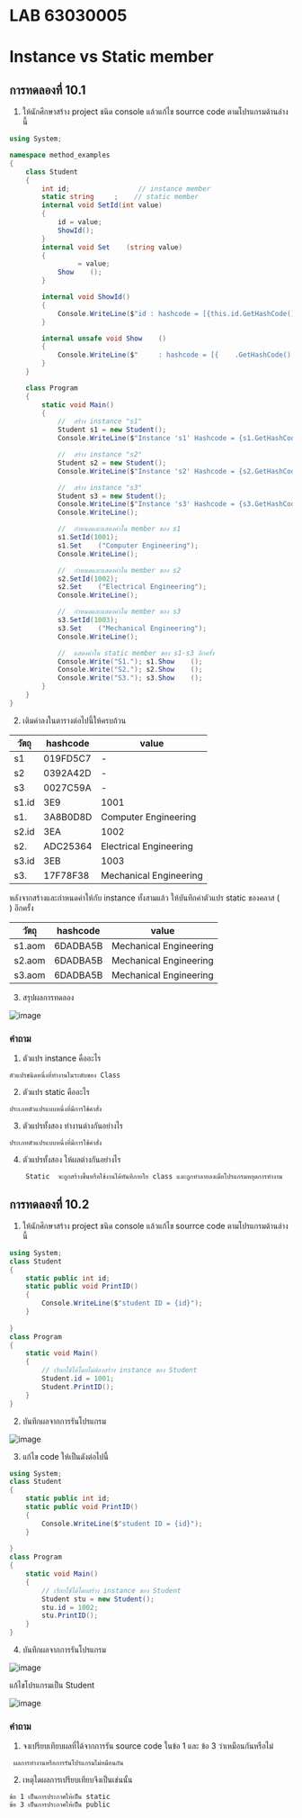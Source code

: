 # LAB 63030005 #
# Instance vs Static member #

##  การทดลองที่ 10.1 ##

1. ให้นักศึกษาสร้าง project ชนิด console แล้วแก้ไข  sourrce code ตามโปรแกรมด้านล่างนี้


```cs
using System;

namespace method_examples
{
    class Student
    {
        int id;                 // instance member
        static string     ;    // static member
        internal void SetId(int value)
        {
            id = value;
            ShowId();    
        }
        internal void Set    (string value)
        {
                 = value;
            Show    ();
        }

        internal void ShowId()
        {
            Console.WriteLine($"id : hashcode = [{this.id.GetHashCode():X}], value = {id}");
        }

        internal unsafe void Show    ()
        {
            Console.WriteLine($"     : hashcode = [{    .GetHashCode():X}], value = {    }");
        }
    }

    class Program
    {
        static void Main()
        {
            //  สร้าง instance "s1"
            Student s1 = new Student();
            Console.WriteLine($"Instance 's1' Hashcode = {s1.GetHashCode():X8}");

            //  สร้าง instance "s2"
            Student s2 = new Student();
            Console.WriteLine($"Instance 's2' Hashcode = {s2.GetHashCode():X8}");

            //  สร้าง instance "s3"
            Student s3 = new Student();
            Console.WriteLine($"Instance 's3' Hashcode = {s3.GetHashCode():X8}");
            Console.WriteLine();

            //  กำหนดและแสดงค่าใน member ของ s1
            s1.SetId(1001);
            s1.Set    ("Computer Engineering");
            Console.WriteLine();

            //  กำหนดและแสดงค่าใน member ของ s2
            s2.SetId(1002);
            s2.Set    ("Electrical Engineering");
            Console.WriteLine();

            //  กำหนดและแสดงค่าใน member ของ s3
            s3.SetId(1003);
            s3.Set    ("Mechanical Engineering");
            Console.WriteLine();

            //  แสดงค่าใน static member ของ s1-s3 อีกครั้ง
            Console.Write("S1."); s1.Show    ();
            Console.Write("S2."); s2.Show    ();
            Console.Write("S3."); s3.Show    ();
        }
    }
}

```

2. เติมค่าลงในตารางต่อไปนี้ให้ครบถ้วน


|   วัตถุ    | hashcode| value|
|----------|---------|------|
| s1       |019FD5C7 | -    |
| s2       |0392A42D | -    |
| s3       |0027C59A | -    |
| s1.id    | 3E9      | 1001     |
| s1.      | 3A8B0D8D | Computer Engineering     |
| s2.id    | 3EA      | 1002     |
| s2.      | ADC25364 | Electrical Engineering   |
| s3.id    | 3EB      | 1003     |
| s3.      | 17F78F38 | Mechanical Engineering   |

หลังจากสร้างและกำหนดค่าให้กับ instance ทั้งสามแล้ว ให้บันทึกค่าตัวแปร static ของคลาส (`    `) อีกครั้ง

|   วัตถุ    | hashcode| value|
|----------|---------|------|
| s1.aom   |6DADBA5B |Mechanical Engineering|
| s2.aom   |6DADBA5B |Mechanical Engineering|
| s3.aom   |6DADBA5B |Mechanical Engineering|


3. สรุปผลการทดลอง

![image](https://user-images.githubusercontent.com/92082349/169663961-fe91dc55-3f0d-4050-bb92-c3697d3bf0bd.png)

### คำถาม ###
1. ตัวแปร instance คืออะไร

```ตัวแปรชนิดหนึ่งที่ทำงานในระดับของ Class ```

2. ตัวแปร static คืออะไร

``` ประเภทตัวแปรแบบหนึ่งที่มีการใช้คำสั่ง  ```

3. ตัวแปรทั้งสอง ทำงานต่างกันอย่างไร

``` ประเภทตัวแปรแบบหนึ่งที่มีการใช้คำสั่ง  ```

4. ตัวแปรทั้งสอง ให้ผลต่างกันอย่างไร

``` Instance  จะเรียกใช้ได้ทั้งภายใน class  และภายนอก class ด้วยคำสั่ง new และถูกทำลายทิ้งเมื่อ Object ถูกทำลายลง
    Static  จะถูกสร้างขึ้นหรือใช้งานได้ทันทีภายใย class และถูกทำลายลงเมื่อโปรแกรมหยุดการทำงาน  
```

##  การทดลองที่ 10.2 ##

1. ให้นักศึกษาสร้าง project ชนิด console แล้วแก้ไข  sourrce code ตามโปรแกรมด้านล่างนี้

```cs
using System;
class Student
{
	static public int id;
	static public void PrintID()
	{
        Console.WriteLine($"student ID = {id}");
	}
	
}
class Program
{
	static void Main()
	{
		// เรียกใช้ได้โดยไม่ต้องสร้าง instance ของ Student
		Student.id = 1001;
		Student.PrintID();
	}
}
```

2. บันทึกผลจากการรันโปรแกรม

![image](https://user-images.githubusercontent.com/92082349/169664186-5f2ce011-3817-4bf6-8761-d0ee864dfa2d.png)

3. แก้ไข code ให้เป็นดังต่อไปนี้

```cs
using System;
class Student
{
	static public int id;
	static public void PrintID()
	{
        Console.WriteLine($"student ID = {id}");
	}
	
}
class Program
{
	static void Main()
	{
		// เรียกใช้ได้โดยสร้าง instance ของ Student
		Student stu = new Student();
		stu.id = 1002;
		stu.PrintID();
	}
}
```
4. บันทึกผลจากการรันโปรแกรม

![image](https://user-images.githubusercontent.com/92082349/169664226-9b7e8c60-c908-4f5e-9b0b-babced07608c.png)

แก้ไขโปรแกรมเป็น Student

![image](https://user-images.githubusercontent.com/92082349/169664594-27079087-d767-4427-bafb-2ef722d5721d.png)



###  คำถาม ### 
1. จงเปรียบเทียบผลที่ได้จากการรัน source code ในข้อ 1 และ ข้อ 3 ว่าเหมือนกันหรือไม่

```  ผลการทำงานหรือการรันโปรแกรมไม่หมือนกัน ```

2. เหตุใดผลการเปรียบเทียบจึงเป็นเช่นนั้น

``` 
ข้อ 1 เป็นการประกาศให้เป็น static        
ข้อ 3 เป็นการประกาศให้เป็น public
```


